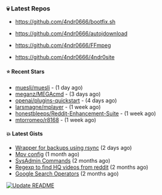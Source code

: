 ### :skull:  Latest Repos

- https://github.com/4ndr0666/bootfix.sh

- https://github.com/4ndr0666/autojdownload

- https://github.com/4ndr0666/FFmpeg

- https://github.com/4ndr0666/4ndr0site


#### ⭐ Recent Stars

- [muesli/muesli](https://github.com/muesli/muesli) - (1 day ago)
- [meganz/MEGAcmd](https://github.com/meganz/MEGAcmd) - (3 days ago)
- [openai/plugins-quickstart](https://github.com/openai/plugins-quickstart) - (4 days ago)
- [larsmagne/mplayer](https://github.com/larsmagne/mplayer) - (1 week ago)
- [honestbleeps/Reddit-Enhancement-Suite](https://github.com/honestbleeps/Reddit-Enhancement-Suite) - (1 week ago)
- [mtorromeo/r8168](https://github.com/mtorromeo/r8168) - (1 week ago)

#### :boom: Latest Gists

- [Wrapper for backups using rsync](https://gist.github.com/3362509f90976becb3b1442c29ae6117) (2 days ago)
- [Mpv config](https://gist.github.com/3b374e66eeb82b8d049b9fb70c5f2b16) (1 month ago)
- [SysAdmin Commands](https://gist.github.com/cc2c3e025404fd8c30ffa4bbdf21b26f) (2 months ago)
- [Regexp to find HQ videos from reddit](https://gist.github.com/17861fde61b7e817543c68b552f1658c) (2 months ago)
- [Google Search Operators](https://gist.github.com/2eef7f425e61110e8f1eb2232a918fb9) (2 months ago)

[![Update README](https://github.com/4ndr0666/4ndr0666/actions/workflows/readme-scribe.yml/badge.svg?branch=master)](https://github.com/4ndr0666/4ndr0666/actions/workflows/readme-scribe.yml)

